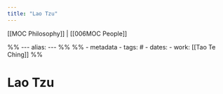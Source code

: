 ```yaml
---
title: "Lao Tzu"
---
```

[[MOC Philosophy]] | [[006MOC People]]

%% ---
alias: 
--- %%
%% - metadata
	- tags: # 
	- dates: 
	- work: [[Tao Te Ching]] %%

# Lao Tzu